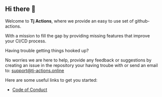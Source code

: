 ## Hi there 👋

Welcome to **Tj Actions**, where we provide an easy to use set of github-actions.

With a mission to fill the gap by providing missing features that improve your CI/CD process.

Having trouble getting things hooked up? 

No worries we are here to help, provide any feedback or suggestions by creating an issue in the repository your having troube with 
or send an email to: support@tj-actions.online

Here are some useful links to get you started:

* [Code of Conduct](../CODEOFCONDUCT.md)

